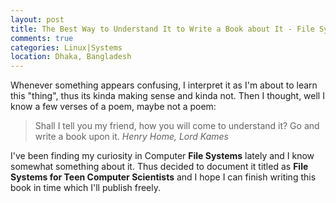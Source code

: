 ```yaml
---
layout: post
title: The Best Way to Understand It to Write a Book about It - File Systems 
comments: true
categories: Linux|Systems
location: Dhaka, Bangladesh
---
```


Whenever something appears confusing, I interpret it as I'm about to learn this "thing", thus its kinda making sense and kinda not. Then I thought, well I know a few verses of a poem, maybe not a poem:

> Shall I tell you my friend, how you will come to understand it?
> Go and write a book upon it.
> <cite>Henry Home, Lord Kames</cite> 

I've been finding my curiosity in Computer **File Systems** lately and I know somewhat something about it. Thus decided to document it titled as **File Systems for Teen Computer Scientists** and I hope I can finish writing this book in time which I'll publish freely. 

